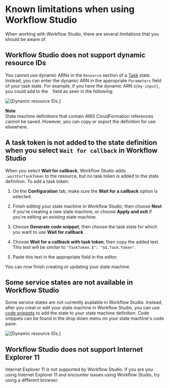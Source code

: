 # Known limitations when using Workflow Studio<a name="workflow-studio-known-limitations"></a>

When working with Workflow Studio, there are several limitations that you should be aware of\.

## Workflow Studio does not support dynamic resource IDs<a name="workflow-studio-known-limitations-dynamic-resource-id"></a>

You cannot use dynamic ARNs in the `Resource` section of a [Task](amazon-states-language-task-state.md) state\. Instead, you can enter the dynamic ARN in the appropriate `Parameters` field of your task state\. For example, if you have the dynamic ARN `${my-input}`, you could add to the ` ` field as seen in the following:

![\[Dynamic resource IDs.\]](http://docs.aws.amazon.com/step-functions/latest/dg/images/wfe-dyn_ids.png)

**Note**  
State machine definitions that contain AWS CloudFormation references cannot be saved\. However, you can copy or export the definition for use elsewhere\.

## A task token is not added to the state definition when you select `Wait for callback` in Workflow Studio<a name="workflow-studio-known-limitations-tasktoken"></a>

 When you select **Wait for callback**, Workflow Studio adds `.waitForTaskToken` to the resource, but no task token is added to the state definition\. To add a task token: 

1. On the **Configuration** tab, make sure the **Wait for a callback** option is selected\.

1.  Finish editing your state machine in Workflow Studio, then choose **Next** if you're creating a new state machine, or choose **Apply and exit** if you're editing an existing state machine\. 

1.  Choose **Generate code snippet**, then choose the task state for which you want to use **Wait for callback**\. 

1.  Choose **Wait for a callback with task token**, then copy the added text\. This text will be similar to `"TaskToken.$": "$$.Task.Token"`\. 

1.  Paste this text in the appropriate field in the editor\. 

You can now finish creating or updating your state machine\.

## Some service states are not available in Workflow Studio<a name="workflow-studio-known-limitations-missing-states"></a>

Some service states are not currently available in Workflow Studio\. Instead, after you creat or edit your state machine in Workflow Studio, you can use [code snippets](concepts-code-snippets.md) to add the state to your state machine definition\. Code snippets can be found in the drop down menu on your state machine's code pane\.

![\[Dynamic resource IDs.\]](http://docs.aws.amazon.com/step-functions/latest/dg/images/wfe-snippets.png)

## Workflow Studio does not support Internet Explorer 11<a name="workflow-studio-known-limitations-browser"></a>

Internet Explorer 11 is not supported by Workflow Studio\. If you are you using Internet Explorer 11 and encounter issues using Workflow Studio, try using a different browser\.